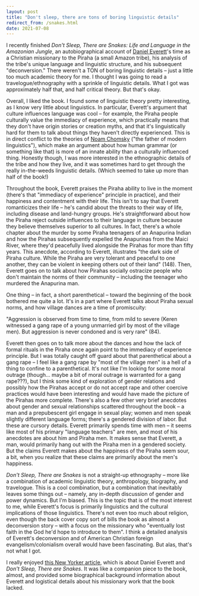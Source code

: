 ```yaml
---
layout: post
title: "Don't sleep, there are tons of boring linguistic details"
redirect_from: /snakes.html
date: 2021-07-08
---
```


I recently finished *Don't Sleep, There are Snakes: Life and Language in the Amazonian Jungle*, an autobiographical account of [Daniel Everett](https://en.wikipedia.org/wiki/Daniel_Everett)'s time as a Christian missionary to the Piraha (a small Amazon tribe), his analysis of the tribe's unique language and linguistic structure, and his subsequent "deconversion." There weren't a TON of boring linguistic details – just a little too much academic theory for me. I thought I was going to read a travelogue/ethnography with a sprinkle of linguistic details. What I got was approximately half that, and half critical theory. But that's okay.

Overall, I liked the book. I found some of linguistic theory pretty interesting, as I know very little about linguistics. In particular, Everett's argument that culture influences language was cool – for example, the Piraha people culturally value the immediacy of experience, which practically means that they don't have origin stories or creation myths, and that it's linguistically hard for them to talk about things they haven't directly experienced. This is in direct conflict to the theories of [Noam Chomsky](https://en.wikipedia.org/wiki/Noam_Chomsky) ("the father of modern linguistics"), which make an argument about how human grammar (or something like that) is more of an innate ability than a culturally influenced thing. Honestly though, I was more interested in the ethnographic details of the tribe and how they live, and it was sometimes hard to get through the really in-the-weeds linguistic details. (Which seemed to take up more than half of the book!)

Throughout the book, Everett praises the Piraha ability to live in the moment (there's that "immediacy of experience" principle in practice), and their happiness and contentment with their life. This isn't to say that Everett romanticizes their life – he's candid about the threats to their way of life, including disease and land-hungry groups. He's straightforward about how the Piraha reject outside influences to their language in culture because they believe themselves superior to all cultures. In fact, there's a whole chapter about the murder by some Piraha teenagers of an Anapurina Indian and how the Pirahas subsequently expelled the Anapurinas from the Maici River, where they'd peacefully lived alongside the Pirahas for more than fifty years. This anecdote, according to Everett, illustrates "the dark side of Piraha culture. While the Piraha are very tolerant and peaceful to one another, they can be violent in keeping others out of their land" (148). Then, Everett goes on to talk about how Pirahas socially ostracize people who don't maintain the norms of their community – including the teenager who murdered the Anapurina man.

One thing – in fact, a short parenthetical – toward the beginning of the book bothered me quite a lot. It's in a part where Everett talks about Piraha sexual norms, and how village dances are a time of promiscuity:

"Aggression is observed from time to time, from mild to severe (Keren witnessed a gang rape of a young unmarried girl by most of the village men). But aggression is never condoned and is very rare" (84).

Everett then goes on to talk more about the dances and how the lack of formal rituals in the Piraha once again point to the immediacy of experience principle. But I was totally caught off guard about that parenthetical about a gang rape – I feel like a gang rape by "most of the village men" is a hell of a thing to confine to a parenthetical. It's not like I'm looking for some moral outrage (though… maybe a bit of moral outrage is warranted for a gang rape???), but I think some kind of exploration of gender relations and possibly how the Pirahas accept or do not accept rape and other coercive practices would have been interesting and would have made the picture of the Pirahas more complete. There's also a few other very brief anecdotes about gender and sexual relationships scattered throughout the book – a man and a prepubescent girl engage in sexual play; women and men speak slightly different language forms; there's a gendered division of labor. But these are cursory details. Everett primarily spends time with men – it seems like most of his primary "language teachers" are men, and most of his anecdotes are about him and Piraha men. It makes sense that Everett, a man, would primarily hang out with the Piraha men in a gendered society. But the claims Everett makes about the happiness of the Piraha seem sour, a bit, when you realize that these claims are primarily about the men's happiness.

*Don't Sleep, There are Snakes* is not a straight-up ethnography – more like a combination of academic linguistic theory, anthropology, biography, and travelogue. This is a cool combination, but a combination that inevitably leaves some things out – namely, any in-depth discussion of gender and power dynamics. But I'm biased. This is the topic that is of the most interest to me, while Everett's focus is primarily linguistics and the cultural implications of those linguistics. There's not even too much about religion, even though the back cover copy sort of bills the book as almost a deconversion story – with a focus on the missionary who "eventually lost faith in the God he'd hope to introduce to them". I think a detailed analysis of Everett's deconversion and of American Christian foreign evangelism/colonialism overall would have been fascinating. But alas, that's not what I got.

I really enjoyed [this New Yorker article](https://www.newyorker.com/magazine/2007/04/16/the-interpreter-2), which is about Daniel Everett and *Don't Sleep, There are Snakes*. It was like a companion piece to the book, almost, and provided some biographical background information about Everett and logistical details about his missionary work that the book lacked.

<script data-goatcounter="https://dlog.goatcounter.com/count"
        async src="//gc.zgo.at/count.js"></script>